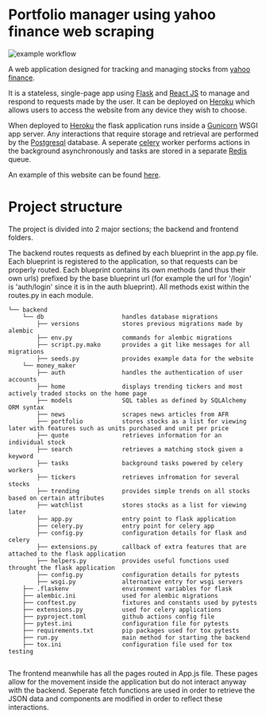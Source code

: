 # Portfolio manager using yahoo finance web scraping


![example workflow](https://github.com/phillip2468/stocks_scraper_2/actions/workflows/tests.yml/badge.svg)


A web application designed for tracking and managing stocks from [yahoo finance](https://au.finance.yahoo.com/).

It is a stateless, single-page app using [Flask](https://flask.palletsprojects.com/en/2.0.x/) and [React JS](https://reactjs.org/) to manage and respond to requests made by the user. It can be deployed on [Heroku](https://www.heroku.com/) which allows users to access the website from any device they wish to choose.

When deployed to [Heroku](https://www.heroku.com/) the flask application runs inside a [Gunicorn](https://gunicorn.org/) WSGI app server. Any interactions that require storage and retrieval are performed by the [Postgresql](https://www.postgresql.org/) database. A seperate [celery](https://docs.celeryproject.org/en/stable/getting-started/introduction.html) worker performs actions in the background asynchronously and tasks are stored in a separate [Redis](https://redis.io/) queue. 

An example of this website can be found [here](https://morning-temple-33157.herokuapp.com/).

# Project structure
The project is divided into 2 major sections; the backend and frontend folders. 

The backend routes requests as defined by each blueprint in the app.py file. Each blueprint is registered to the application, so that requests can be properly routed. Each blueprint contains its own methods (and thus their own urls) prefixed by the base blueprint url (for example the url for '/login' is 'auth/login' since it is in the auth blueprint). All methods exist within the routes.py in each module.

```
└── backend
    └── db                      handles database migrations
        ├── versions            stores previous migrations made by alembic
        ├── env.py              commands for alembic migrations
        ├── script.py.mako      provides a git like messages for all migrations
        ├── seeds.py            provides example data for the website
    └── money_maker
        ├── auth                handles the authentication of user accounts
        ├── home                displays trending tickers and most actively traded stocks on the home page
        ├── models              SQL tables as defined by SQLAlchemy ORM syntax
        ├── news                scrapes news articles from AFR
        ├── portfolio           stores stocks as a list for viewing later with features such as units purchased and unit per price
        ├── quote               retrieves information for an individual stock
        ├── search              retrieves a matching stock given a keyword
        ├── tasks               background tasks powered by celery workers
        ├── tickers             retrieves infromation for several stocks
        ├── trending            provides simple trends on all stocks based on certain attributes
        ├── watchlist           stores stocks as a list for viewing later
        ├── app.py              entry point to flask application
        ├── celery.py           entry point for celery app
        ├── config.py           configuration details for flask and celery
        ├── extensions.py       callback of extra features that are attached to the flask application
        ├── helpers.py          provides useful functions used throught the flask application
        ├── config.py           configuration details for pytests
        ├── wsgi.py             alternative entry for wsgi servers
    ├── .flaskenv               environment variables for flask
    ├── alembic.ini             used for alembic migrations
    ├── conftest.py             fixtures and constants used by pytests
    ├── extensions.py           used for celery applications
    ├── pyproject.toml          github actions config file
    ├── pytest.ini              configuration file for pytests
    ├── requirements.txt        pip packages used for tox pytests
    ├── run.py                  main method for starting the backend
    ├── tox.ini                 configuration file used for tox testing
    
```

The frontend meanwhile has all the pages routed in App.js file. These pages allow for the movement inside the application but do not interact anyway with the backend. Seperate fetch functions are used in order to retrieve the JSON data and components are modified in order to reflect these interactions. 
